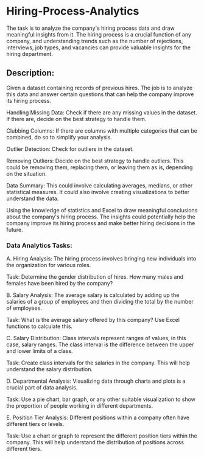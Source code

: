 # Hiring-Process-Analytics
The task is to analyze the company's hiring process data and draw meaningful insights from it. The hiring process is a crucial function of any company, and understanding trends such as the number of rejections, interviews, job types, and vacancies can provide valuable insights for the hiring department.


## Description:

 Given a dataset containing records of previous hires. The job is to analyze this data and answer certain questions that can help the company improve its hiring process.


Handling Missing Data: Check if there are any missing values in the dataset. If there are, decide on the best strategy to handle them.


Clubbing Columns: If there are columns with multiple categories that can be combined, do so to simplify your analysis.


Outlier Detection: Check for outliers in the dataset.


Removing Outliers: Decide on the best strategy to handle outliers. This could be removing them, replacing them, or leaving them as is, depending on the situation.


Data Summary: This could involve calculating averages, medians, or other statistical measures. It could also involve creating visualizations to better understand the data.


Using the knowledge of statistics and Excel to draw meaningful conclusions about the company's hiring process. The insights could potentially help the company improve its hiring process and make better hiring decisions in the future.


### Data Analytics Tasks:



A. Hiring Analysis: The hiring process involves bringing new individuals into the organization for various roles.

Task: Determine the gender distribution of hires. How many males and females have been hired by the company?

B. Salary Analysis: The average salary is calculated by adding up the salaries of a group of employees and then dividing the total by the number of employees.

Task: What is the average salary offered by this company? Use Excel functions to calculate this.

C. Salary Distribution: Class intervals represent ranges of values, in this case, salary ranges. The class interval is the difference between the upper and lower limits of a class.

Task: Create class intervals for the salaries in the company. This will help understand the salary distribution.

D. Departmental Analysis: Visualizing data through charts and plots is a crucial part of data analysis.

Task: Use a pie chart, bar graph, or any other suitable visualization to show the proportion of people working in different departments.

E. Position Tier Analysis: Different positions within a company often have different tiers or levels.

 Task: Use a chart or graph to represent the different position tiers within the company. This will help understand the distribution of positions across different tiers.
